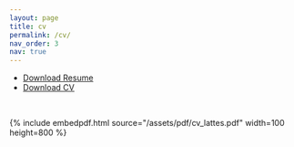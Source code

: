 ```yaml
---
layout: page
title: cv
permalink: /cv/
nav_order: 3
nav: true
---
```



- [Download Resume ](/assets/pdf/cv_resume.pdf)
- [Download CV](/assets/pdf/cv_lattes.pdf)


<br>

{% include embedpdf.html source="/assets/pdf/cv_lattes.pdf" width=100 height=800 %}